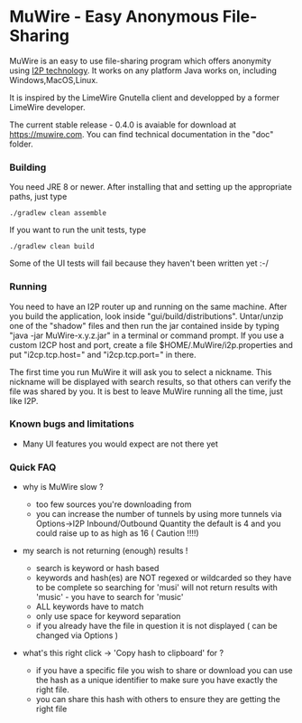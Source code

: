 # MuWire - Easy Anonymous File-Sharing

MuWire is an easy to use file-sharing program which offers anonymity using [I2P technology](http://geti2p.net).  It works on any platform Java works on, including Windows,MacOS,Linux.

It is inspired by the LimeWire Gnutella client and developped by a former LimeWire developer.

The current stable release - 0.4.0 is avaiable for download at https://muwire.com.  You can find technical documentation in the "doc" folder.

### Building

You need JRE 8 or newer.  After installing that and setting up the appropriate paths, just type

```
./gradlew clean assemble 
```

If you want to run the unit tests, type
```
./gradlew clean build
```

Some of the UI tests will fail because they haven't been written yet :-/

### Running

You need to have an I2P router up and running on the same machine.  After you build the application, look inside "gui/build/distributions".  Untar/unzip one of the "shadow" files and then run the jar contained inside by typing "java -jar MuWire-x.y.z.jar" in a terminal or command prompt.  If you use a custom I2CP host and port, create a file $HOME/.MuWire/i2p.properties and put "i2cp.tcp.host=<host>" and "i2cp.tcp.port=<port>" in there.

The first time you run MuWire it will ask you to select a nickname.  This nickname will be displayed with search results, so that others can verify the file was shared by you.  It is best to leave MuWire running all the time, just like I2P.


### Known bugs and limitations

* Many UI features you would expect are not there yet

### Quick FAQ

* why is MuWire slow ?
  
  - too few sources you're downloading from
  - you can increase the number of tunnels by using more tunnels via Options->I2P Inbound/Outbound Quantity 
    the default is 4 and you could raise up to as high as 16 ( Caution !!!!)

* my search is not returning (enough) results !

  - search is keyword or hash based
  - keywords and hash(es) are NOT regexed or wildcarded so they have to be complete
    so searching for 'musi' will not return results with 'music' - you have to search for 'music'
  - ALL keywords have to match 
  - only use space for keyword separation
  - if you already have the file in question it is not displayed ( can be changed via Options )

* what's this right click -> 'Copy hash to clipboard' for ?

  - if you have a specific file you wish to share or download you can use the hash as a unique identifier
    to make sure you have exactly the right file.
  - you can share this hash with others to ensure they are getting the right file
